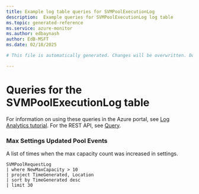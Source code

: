 ```yaml
---
title: Example log table queries for SVMPoolExecutionLog
description:  Example queries for SVMPoolExecutionLog log table
ms.topic: generated-reference
ms.service: azure-monitor
ms.author: edbaynash
author: EdB-MSFT
ms.date: 02/18/2025

# This file is automatically generated. Changes will be overwritten. Do not change this file directly. 

---
```


# Queries for the SVMPoolExecutionLog table

For information on using these queries in the Azure portal, see [Log Analytics tutorial](/azure/azure-monitor/logs/log-analytics-tutorial). For the REST API, see [Query](/rest/api/loganalytics/query).


### Max Settings Updated Pool Events  


A list of times when the max capacity count was increased in settings.  

```query
SVMPoolRequestLog
| where NewMaxCapacity > 10 
| project TimeGenerated, Location
| sort by TimeGenerated desc
| limit 30
```

